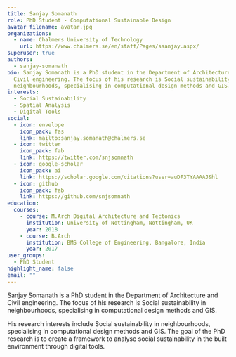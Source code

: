 ```yaml
---
title: Sanjay Somanath
role: PhD Student - Computational Sustainable Design
avatar_filename: avatar.jpg
organizations:
  - name: Chalmers University of Technology
    url: https://www.chalmers.se/en/staff/Pages/ssanjay.aspx/
superuser: true
authors:
  - sanjay-somanath
bio: Sanjay Somanath is a PhD student in the Department of Architecture and
  Civil engineering. The focus of his research is Social sustainability in
  neighbourhoods, specialising in computational design methods and GIS.
interests:
  - Social Sustainability
  - Spatial Analysis
  - Digital Tools
social:
  - icon: envelope
    icon_pack: fas
    link: mailto:sanjay.somanath@chalmers.se
  - icon: twitter
    icon_pack: fab
    link: https://twitter.com/snjsomnath
  - icon: google-scholar
    icon_pack: ai
    link: https://scholar.google.com/citations?user=auDF3TYAAAAJ&hl
  - icon: github
    icon_pack: fab
    link: https://github.com/snjsomnath
education:
  courses:
    - course: M.Arch Digital Architecture and Tectonics
      institution: University of Nottingham, Nottingham, UK
      year: 2018
    - course: B.Arch
      institution: BMS College of Engineering, Bangalore, India
      year: 2017
user_groups:
  - PhD Student
highlight_name: false
email: ""
---
```

Sanjay Somanath is a PhD student in the Department of Architecture and Civil engineering. The focus of his research is Social sustainability in neighbourhoods, specialising in computational design methods and GIS.

His research interests include Social sustainability in neighbourhoods, specialising in computational design methods and GIS. The goal of the PhD research is to create a framework to analyse social sustainability in the built environment through digital tools.